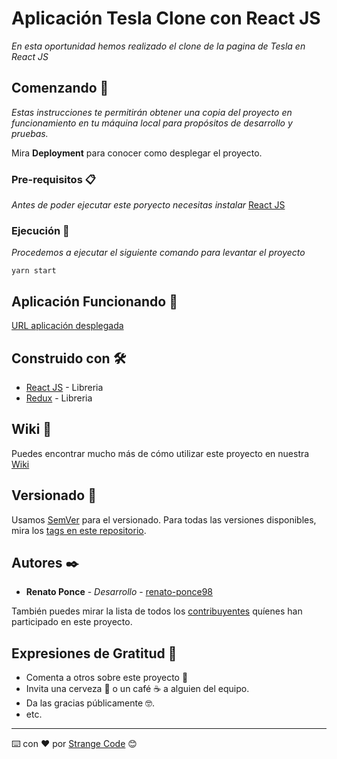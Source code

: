 # Aplicación Tesla Clone con React JS

_En esta oportunidad hemos realizado el clone de la pagina de Tesla en React JS_

## Comenzando 🚀

_Estas instrucciones te permitirán obtener una copia del proyecto en funcionamiento en tu máquina local para propósitos de desarrollo y pruebas._

Mira **Deployment** para conocer como desplegar el proyecto.


### Pre-requisitos 📋

_Antes de poder ejecutar este poryecto necesitas instalar_ [React JS](https://es.reactjs.org/)

### Ejecución 🔧

_Procedemos a ejecutar el siguiente comando para levantar el proyecto_

```
yarn start
```


<!-- 
## Ejecutando las pruebas ⚙️

_Explica como ejecutar las pruebas automatizadas para este sistema_

### Analice las pruebas end-to-end 🔩

_Explica que verifican estas pruebas y por qué_

```
Da un ejemplo
```

### Y las pruebas de estilo de codificación ⌨️

_Explica que verifican estas pruebas y por qué_

```
Da un ejemplo
``` -->

<!-- ## Despliegue 📦

_Agrega notas adicionales sobre como hacer deploy_ -->

## Aplicación Funcionando 📱
[URL aplicación desplegada](https://tesla-clone-b529c.firebaseapp.com/)

## Construido con 🛠️
* [React JS](https://es.reactjs.org/) - Libreria
* [Redux](https://es.redux.js.org/) - Libreria

<!-- ## Contribuyendo 🖇️

Por favor lee el [CONTRIBUTING.md](https://gist.github.com/villanuevand/xxxxxx) para detalles de nuestro código de conducta, y el proceso para enviarnos pull requests. -->

## Wiki 📖

Puedes encontrar mucho más de cómo utilizar este proyecto en nuestra [Wiki](https://github.com/renato-ponce98/TeslaClone/wiki)

## Versionado 📌

Usamos [SemVer](http://semver.org/) para el versionado. Para todas las versiones disponibles, mira los [tags en este repositorio](https://github.com/renato-ponce98/TeslaClone/tags).

## Autores ✒️

* **Renato Ponce** - *Desarrollo* - [renato-ponce98](https://github.com/renato-ponce98)

También puedes mirar la lista de todos los [contribuyentes](https://github.com/renato-ponce98/TeslaClone/contributors) quíenes han participado en este proyecto. 

<!-- ## Licencia 📄

Este proyecto está bajo la Licencia (Tu Licencia) - mira el archivo [LICENSE.md](LICENSE.md) para detalles -->

## Expresiones de Gratitud 🎁

* Comenta a otros sobre este proyecto 📢
* Invita una cerveza 🍺 o un café ☕ a alguien del equipo. 
* Da las gracias públicamente 🤓.
* etc.



---
⌨️ con ❤️ por [Strange Code](https://github.com/renato-ponce98) 😊